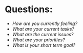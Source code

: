 # **Questions**:
- *How are you currently feeling?*
- *What are your current tasks?*
- *What are the current issues?*
- *What are your priorities?*
- *What is your short term goal?*


